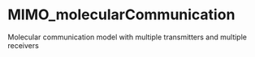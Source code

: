 # MIMO_molecularCommunication
Molecular communication model with multiple transmitters and multiple receivers

